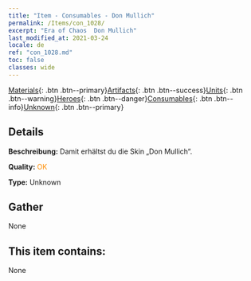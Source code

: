 ```yaml
---
title: "Item - Consumables - Don Mullich"
permalink: /Items/con_1028/
excerpt: "Era of Chaos  Don Mullich"
last_modified_at: 2021-03-24
locale: de
ref: "con_1028.md"
toc: false
classes: wide
---
```

 [Materials](/de/Items/){: .btn .btn--primary}[Artifacts](/de/Items/Artifacts/){: .btn .btn--success}[Units](/de/Items/Units/){: .btn .btn--warning}[Heroes](/de/Items/Heroes/){: .btn .btn--danger}[Consumables](/de/Items/Consumables/){: .btn .btn--info}[Unknown](/de/Items/Unknown/){: .btn .btn--primary}

## Details
 **Beschreibung:** Damit erhältst du die Skin „Don Mullich“.

 **Quality:** <span style="color: #FF8C00">OK</span>

 **Type:** Unknown

## Gather

  None

## This item contains:

  None

